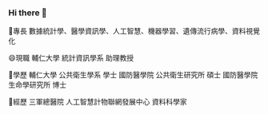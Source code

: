 ### Hi there 👋
🔭專長
數據統計學、醫學資訊學、人工智慧、機器學習、遺傳流行病學、資料視覺化


😄現職
輔仁大學 統計資訊學系 助理教授   

👯學歷
輔仁大學 公共衛生學系 學士
國防醫學院 公共衛生研究所 碩士
國防醫學院 生命學研究所 博士


🌱經歷
三軍總醫院 人工智慧計物聯網發展中心 資料科學家


<!--
**oo800217/oo800217** is a ✨ _special_ ✨ repository because its `README.md` (this file) appears on your GitHub profile.

Here are some ideas to get you started:

- 🔭 I’m currently working on ...
- 🌱 I’m currently learning ...
- 👯 I’m looking to collaborate on ...
- 🤔 I’m looking for help with ...
- 💬 Ask me about ...
- 📫 How to reach me: ...
- 😄 Pronouns: ...
- ⚡ Fun fact: ...
-->
